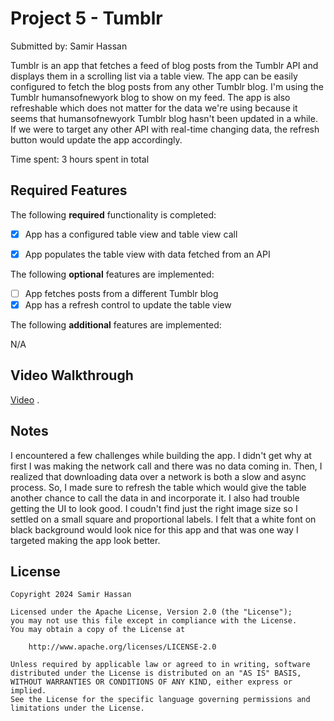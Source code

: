 # Project 5 - Tumblr
Submitted by: Samir Hassan

Tumblr is an app that fetches a feed of blog posts from the Tumblr API and displays them in a scrolling list via a table view. The app can be easily configured to fetch the blog posts from 
any other Tumblr blog. I'm using the Tumblr humansofnewyork blog to show on my feed. The app is also refreshable which does not matter for the data we're using because it seems that 
humansofnewyork Tumblr blog hasn't been updated in a while. If we were to target any other API with real-time changing data, the refresh button would update the app accordingly.

Time spent: 3 hours spent in total

## Required Features

The following **required** functionality is completed:

- [X] App has a configured table view and table view call
- [X] App populates the table view with data fetched from an API


The following **optional** features are implemented:

- [ ] App fetches posts from a different Tumblr blog
- [X] App has a refresh control to update the table view

The following **additional** features are implemented:

N/A

## Video Walkthrough

[Video](https://www.loom.com/share/8a387f05bc544e13ae6711ae9ebb68c2?sid=0fb7a400-1cf0-457d-b633-d2934623a61c) .

## Notes

I encountered a few challenges while building the app. I didn't get why at first I was making the network call and there was no data coming in. Then, I realized that downloading data
over a network is both a slow and async process. So, I made sure to refresh the table which would give the table another chance to call the data in and incorporate it. I also had trouble 
getting the UI to look good. I coudn't find just the right image size so I settled on a small square and proportional labels. I felt that a white font on black background would look nice 
for this app and that was one way I targeted making the app look better.

## License

    Copyright 2024 Samir Hassan

    Licensed under the Apache License, Version 2.0 (the "License");
    you may not use this file except in compliance with the License.
    You may obtain a copy of the License at

        http://www.apache.org/licenses/LICENSE-2.0

    Unless required by applicable law or agreed to in writing, software
    distributed under the License is distributed on an "AS IS" BASIS,
    WITHOUT WARRANTIES OR CONDITIONS OF ANY KIND, either express or implied.
    See the License for the specific language governing permissions and
    limitations under the License.
